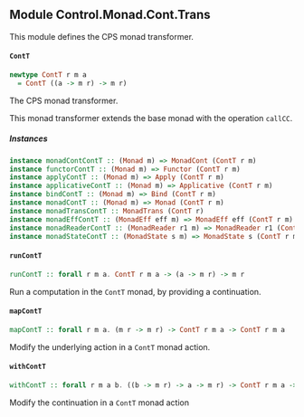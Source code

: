 ## Module Control.Monad.Cont.Trans

This module defines the CPS monad transformer.

#### `ContT`

``` purescript
newtype ContT r m a
  = ContT ((a -> m r) -> m r)
```

The CPS monad transformer.

This monad transformer extends the base monad with the operation `callCC`.

##### Instances
``` purescript
instance monadContContT :: (Monad m) => MonadCont (ContT r m)
instance functorContT :: (Monad m) => Functor (ContT r m)
instance applyContT :: (Monad m) => Apply (ContT r m)
instance applicativeContT :: (Monad m) => Applicative (ContT r m)
instance bindContT :: (Monad m) => Bind (ContT r m)
instance monadContT :: (Monad m) => Monad (ContT r m)
instance monadTransContT :: MonadTrans (ContT r)
instance monadEffContT :: (MonadEff eff m) => MonadEff eff (ContT r m)
instance monadReaderContT :: (MonadReader r1 m) => MonadReader r1 (ContT r m)
instance monadStateContT :: (MonadState s m) => MonadState s (ContT r m)
```

#### `runContT`

``` purescript
runContT :: forall r m a. ContT r m a -> (a -> m r) -> m r
```

Run a computation in the `ContT` monad, by providing a continuation.

#### `mapContT`

``` purescript
mapContT :: forall r m a. (m r -> m r) -> ContT r m a -> ContT r m a
```

Modify the underlying action in a `ContT` monad action.

#### `withContT`

``` purescript
withContT :: forall r m a b. ((b -> m r) -> a -> m r) -> ContT r m a -> ContT r m b
```

Modify the continuation in a `ContT` monad action



